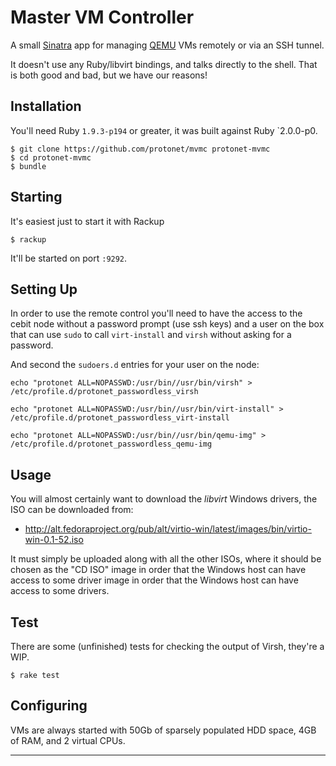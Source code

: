 # Master VM Controller

A small [Sinatra][sinatra] app for managing [QEMU][qemu] VMs remotely or via
an SSH tunnel.

It doesn't use any Ruby/libvirt bindings, and talks directly to the shell.
That is both good and bad, but we have our reasons!

## Installation

You'll need Ruby `1.9.3-p194` or greater, it was built against Ruby `2.0.0-p0.

    $ git clone https://github.com/protonet/mvmc protonet-mvmc
    $ cd protonet-mvmc
    $ bundle

## Starting

It's easiest just to start it with Rackup

    $ rackup

It'll be started on port `:9292`.

## Setting Up

In order to use the remote control you'll need to have the access to the cebit
node without a password prompt (use ssh keys) and a user on the box that can
use `sudo` to call `virt-install` and `virsh` without asking for a password.

And second the `sudoers.d` entries for your user on the node:

    echo "protonet ALL=NOPASSWD:/usr/bin//usr/bin/virsh" >
    /etc/profile.d/protonet_passwordless_virsh

    echo "protonet ALL=NOPASSWD:/usr/bin//usr/bin/virt-install" >
    /etc/profile.d/protonet_passwordless_virt-install

    echo "protonet ALL=NOPASSWD:/usr/bin//usr/bin/qemu-img" >
    /etc/profile.d/protonet_passwordless_qemu-img

## Usage

You will almost certainly want to download the *libvirt* Windows drivers, the
ISO can be downloaded from:

 * http://alt.fedoraproject.org/pub/alt/virtio-win/latest/images/bin/virtio-win-0.1-52.iso

It must simply be uploaded along with all the other ISOs, where it should be
chosen as the "CD ISO" image in order that the Windows host can have access to
some driver image in order that the Windows host can have access to some
drivers.

## Test

There are some (unfinished) tests for checking the output of Virsh, they're a
WIP.

    $ rake test

## Configuring

VMs are always started with 50Gb of sparsely populated HDD space, 4GB of RAM,
and 2 virtual CPUs.

---
[sinatra]: www.example.com
[qemu]: www.example.com

